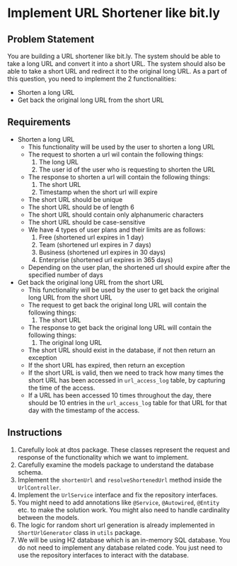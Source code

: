 # Implement URL Shortener like bit.ly

## Problem Statement
You are building a URL shortener like bit.ly. The system should be able to take a long URL and convert it into a short URL. The system should also be able to take a short URL and redirect it to the original long URL.
As a part of this question, you need to implement the 2 functionalities:
* Shorten a long URL
* Get back the original long URL from the short URL

## Requirements
* Shorten a long URL
  - This functionality will be used by the user to shorten a long URL
  - The request to shorten a url wil contain the following things:
    1. The long URL
    2. The user id of the user who is requesting to shorten the URL
  - The response to shorten a url will contain the following things:
    1. The short URL
    2. Timestamp when the short url will expire
  - The short URL should be unique
  - The short URL should be of length 6
  - The short URL should contain only alphanumeric characters
  - The short URL should be case-sensitive
  - We have 4 types of user plans and their limits are as follows:
    1. Free (shortened url expires in 1 day)
    2. Team (shortened url expires in 7 days)
    3. Business (shortened url expires in 30 days)
    4. Enterprise (shortened url expires in 365 days)
  - Depending on the user plan, the shortened url should expire after the specified number of days
* Get back the original long URL from the short URL
  - This functionality will be used by the user to get back the original long URL from the short URL
  - The request to get back the original long URL will contain the following things:
    1. The short URL
  - The response to get back the original long URL will contain the following things:
    1. The original long URL
  - The short URL should exist in the database, if not then return an exception
  - If the short URL has expired, then return an exception
  - If the short URL is valid, then we need to track how many times the short URL has been accessed in `url_access_log` table, by capturing the time of the access.
  - If a URL has been accessed 10 times throughout the day, there should be 10 entries in the `url_access_log` table for that URL for that day with the timestamp of the access.


## Instructions
1. Carefully look at dtos package. These classes represent the request and response of the functionality which we want to implement.
2. Carefully examine the models package to understand the database schema.
3. Implement the `shortenUrl` and `resolveShortenedUrl` method inside the `UrlController`.
4. Implement the `UrlService` interface and fix the repository interfaces.
5. You might need to add annotations like `@Service`, `@Autowired`, `@Entity` etc. to make the solution work. You might also need to handle cardinality between the models.
6. The logic for random short url generation is already implemented in `ShortUrlGenerator` class in `utils` package.
7. We will be using H2 database which is an in-memory SQL database. You do not need to implement any database related code. You just need to use the repository interfaces to interact with the database.